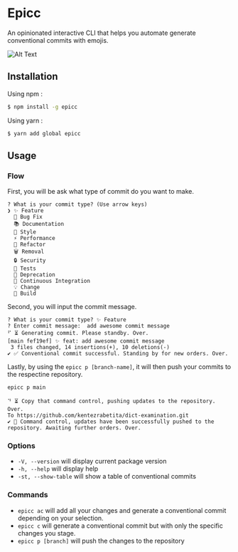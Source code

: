 # Epicc

An opinionated interactive CLI that helps you automate generate conventional commits with emojis.

![Alt Text](https://github.com/kentezrabetita/personal-portfolio/blob/main/public/assets/thumbnails/epicc.gif)

## Installation

Using npm :

```sh
$ npm install -g epicc
```

Using yarn :

```sh
$ yarn add global epicc
```

## Usage

### Flow

First, you will be ask what type of commit do you want to make.

```
? What is your commit type? (Use arrow keys)
❯ ✨ Feature
  🐞 Bug Fix
  📚 Documentation
  🎨 Style
  ⚡️ Performance
  🔨 Refactor
  🗑️ Removal
  🔒 Security
  🚨 Tests
  💩 Deprecation
  💚 Continuous Integration
  💡 Change
  🔧 Build
```

Second, you will input the commit message.

```
? What is your commit type? ✨ Feature
? Enter commit message:  add awesome commit message
⠋ ⏳ Generating commit. Please standby. Over.
[main fef19ef] ✨ feat: add awesome commit message
 3 files changed, 14 insertions(+), 10 deletions(-)
✔ ✅ Conventional commit successful. Standing by for new orders. Over.
```

Lastly, by using the `epicc p [branch-name]`, it will then push your commits to the respectine repository.

```sh
epicc p main
```

```
⠙ ⏳ Copy that command control, pushing updates to the repository. Over.
To https://github.com/kentezrabetita/dict-examination.git
✔ 🚀 Command control, updates have been successfully pushed to the repository. Awaiting further orders. Over.
```

### Options

- `-V, --version` will display current package version
- `-h, --help` will display help
- `-st, --show-table` will show a table of conventional commits

### Commands

- `epicc ac` will add all your changes and generate a conventional commit depending on your selection.
- `epicc c` will generate a conventional commit but with only the specific changes you stage.
- `epicc p [branch]` will push the changes to the repository

